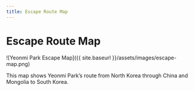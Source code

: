 ```yaml
---
title: Escape Route Map
---
```


# Escape Route Map

![Yeonmi Park Escape Map]({{ site.baseurl }}/assets/images/escape-map.png)

This map shows Yeonmi Park’s route from North Korea through China and Mongolia to South Korea.

